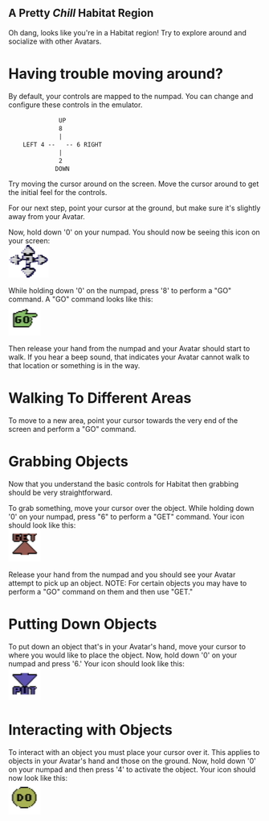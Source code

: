 A Pretty _Chill_ Habitat Region
-------------------------------

Oh dang, looks like you're in a Habitat region! Try to explore around and socialize with other Avatars.

# Having trouble moving around?
By default, your controls are mapped to the numpad. You can change and configure these controls in the emulator.

                  UP  
                  8
                  |
        LEFT 4 --   -- 6 RIGHT
                  |
                  2
                 DOWN  

Try moving the cursor around on the screen. Move the cursor around to get the initial feel for the controls.  

For our next step, point your cursor at the ground, but make sure it's slightly away from your Avatar.

Now, hold down '0' on your numpad. You should now be seeing this icon on your screen:  
![Prompt](https://raw.githubusercontent.com/frandallfarmer/neohabitat-doc/master/docs/images/prompt.png "Prompt")

While holding down '0' on the numpad, press '8' to perform a "GO" command. A "GO" command looks like this:  
![GO](https://raw.githubusercontent.com/frandallfarmer/neohabitat-doc/master/docs/images/go.png "GO command")

Then release your hand from the numpad and your Avatar should start to walk. If you hear a beep sound, that indicates your Avatar cannot walk to that location or something is in the way.

# Walking To Different Areas
To move to a new area, point your cursor towards the very end of the screen and perform a "GO" command.

# Grabbing Objects
Now that you understand the basic controls for Habitat then grabbing should be very straightforward.  

To grab something, move your cursor over the object. While holding down '0' on your numpad, press "6" to perform a "GET" command. Your icon should look like this:  
![GET](https://raw.githubusercontent.com/frandallfarmer/neohabitat-doc/master/docs/images/get.png "GET command")  

Release your hand from the numpad and you should see your Avatar attempt to pick up an object. NOTE: For certain objects you may have to perform a "GO" command on them and then use "GET."

# Putting Down Objects
To put down an object that's in your Avatar's hand, move your cursor to where you would like to place the object. Now, hold down '0' on your numpad and press '6.' Your icon should look like this:  
![PUT](https://raw.githubusercontent.com/frandallfarmer/neohabitat-doc/master/docs/images/put.png "PUT command")  

# Interacting with Objects
To interact with an object you must place your cursor over it. This applies to objects in your Avatar's hand and those on the ground. Now, hold down '0' on your numpad and then press '4' to activate the object. Your icon should now look like this:  
![DO](https://raw.githubusercontent.com/frandallfarmer/neohabitat-doc/master/docs/images/do.png "DO command")  
